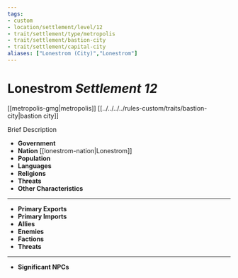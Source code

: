 ```yaml
---
tags:
- custom
- location/settlement/level/12 
- trait/settlement/type/metropolis 
- trait/settlement/bastion-city 
- trait/settlement/capital-city
aliases: ["Lonestrom (City)","Lonestrom"]
---
```

# Lonestrom *Settlement 12*
[[metropolis-gmg|metropolis]] [[../../../../rules-custom/traits/bastion-city|bastion city]] 

Brief Description

- **Government** 
- **Nation** [[lonestrom-nation|Lonestrom]] 
- **Population** 
- **Languages** 
- **Religions**
- **Threats** 
- **Other Characteristics** 
---
- **Primary Exports** 
- **Primary Imports** 
- **Allies** 
- **Enemies** 
- **Factions** 
- **Threats** 
---
- **Significant NPCs** 